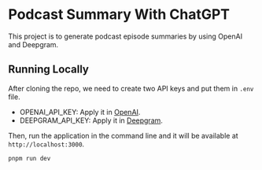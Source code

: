 # Podcast Summary With ChatGPT

This project is to generate podcast episode summaries by using OpenAI and Deepgram.

## Running Locally

After cloning the repo, we need to create two API keys and put them in `.env` file.

- OPENAI_API_KEY: Apply it in [OpenAI](https://beta.openai.com/account/api-keys).
- DEEPGRAM_API_KEY: Apply it in [Deepgram](https://deepgram.com).

Then, run the application in the command line and it will be available at `http://localhost:3000`.

```bash
pnpm run dev
```
